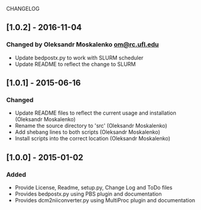 CHANGELOG

## [1.0.2] - 2016-11-04
### Changed by Oleksandr Moskalenko <om@rc.ufl.edu>
- Update bedpostx.py to work with SLURM scheduler
- Update README to reflect the change to SLURM

## [1.0.1] - 2015-06-16
### Changed
- Update README files to reflect the current usage and installation (Oleksandr Moskalenko)
- Rename the source directory to 'src' (Oleksandr Moskalenko)
- Add shebang lines to both scripts (Oleksandr Moskalenko)
- Install scripts into the correct location (Oleksandr Moskalenko)

## [1.0.0] - 2015-01-02
### Added
- Provide License, Readme, setup.py, Change Log and ToDo files
- Provides bedpostx.py using PBS plugin and documentation
- Provides dcm2niiconverter.py using MultiProc plugin and documentation
